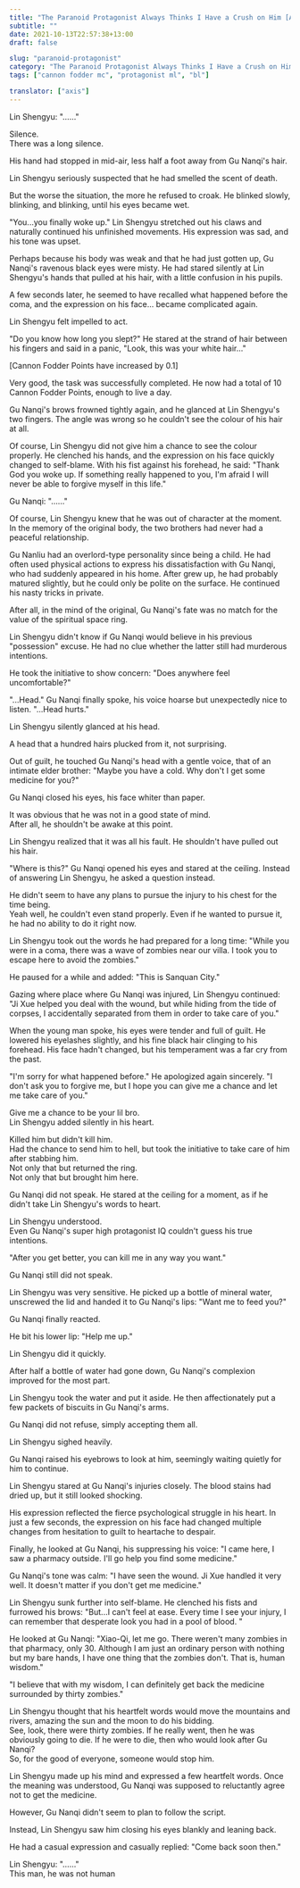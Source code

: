 ```yaml
---
title: "The Paranoid Protagonist Always Thinks I Have a Crush on Him [Apocalypse] - Chapter 004"
subtitle: ""
date: 2021-10-13T22:57:38+13:00
draft: false

slug: "paranoid-protagonist"
category: "The Paranoid Protagonist Always Thinks I Have a Crush on Him [Apocalypse]"
tags: ["cannon fodder mc", "protagonist ml", "bl"]

translator: ["axis"]
---
```


Lin Shengyu: "……"<!--more-->

Silence.  
There was a long silence.

His hand had stopped in mid-air, less half a foot away from Gu Nanqi's hair.

Lin Shengyu seriously suspected that he had smelled the scent of death.

But the worse the situation, the more he refused to croak. He blinked slowly, blinking, and blinking, until his eyes became wet.

"You...you finally woke up." Lin Shengyu stretched out his claws and naturally continued his unfinished movements. His expression was sad, and his tone was upset.

Perhaps because his body was weak and that he had just gotten up, Gu Nanqi's ravenous black eyes were misty. He had stared silently at Lin Shengyu's hands that pulled at his hair, with a little confusion in his pupils.

A few seconds later, he seemed to have recalled what happened before the coma, and the expression on his face... became complicated again.

Lin Shengyu felt impelled to act.

"Do you know how long you slept?" He stared at the strand of hair between his fingers and said in a panic, "Look, this was your white hair..."

[Cannon Fodder Points have increased by 0.1]

Very good, the task was successfully completed. He now had a total of 10 Cannon Fodder Points, enough to live a day.

Gu Nanqi's brows frowned tightly again, and he glanced at Lin Shengyu's two fingers. The angle was wrong so he couldn't see the colour of his hair at all.

Of course, Lin Shengyu did not give him a chance to see the colour properly. He clenched his hands, and the expression on his face quickly changed to self-blame. With his fist against his forehead, he said: "Thank God you woke up. If something really happened to you, I'm afraid I will never be able to forgive myself in this life."

Gu Nanqi: "……"

Of course, Lin Shengyu knew that he was out of character at the moment.  
In the memory of the original body, the two brothers had never had a peaceful relationship.

Gu Nanliu had an overlord-type personality since being a child. He had often used physical actions to express his dissatisfaction with Gu Nanqi, who had suddenly appeared in his home.
After grew up, he had probably matured slightly, but he could only be polite on the surface. He continued his nasty tricks in private.

After all, in the mind of the original, Gu Nanqi's fate was no match for the value of the spiritual space ring.

Lin Shengyu didn't know if Gu Nanqi would believe in his previous "possession" excuse. He had no clue whether the latter still had murderous intentions.

He took the initiative to show concern: "Does anywhere feel uncomfortable?"

"...Head." Gu Nanqi finally spoke, his voice hoarse but unexpectedly nice to listen. "...Head hurts."

Lin Shengyu silently glanced at his head.

A head that a hundred hairs plucked from it, not surprising.

Out of guilt, he touched Gu Nanqi's head with a gentle voice, that of an intimate elder brother: "Maybe you have a cold. Why don't I get some medicine for you?"

Gu Nanqi closed his eyes, his face whiter than paper.

It was obvious that he was not in a good state of mind.  
After all, he shouldn't be awake at this point.

Lin Shengyu realized that it was all his fault. He shouldn't have pulled out his hair.

"Where is this?" Gu Nanqi opened his eyes and stared at the ceiling. Instead of answering Lin Shengyu, he asked a question instead.

He didn't seem to have any plans to pursue the injury to his chest for the time being.  
Yeah well, he couldn't even stand properly. Even if he wanted to pursue it, he had no ability to do it right now.

Lin Shengyu took out the words he had prepared for a long time: "While you were in a coma, there was a wave of zombies near our villa. I took you to escape here to avoid the zombies."

He paused for a while and added: "This is Sanquan City."

Gazing where place where Gu Nanqi was injured, Lin Shengyu continued: "Ji Xue helped you deal with the wound, but while hiding from the tide of corpses, I accidentally separated from them in order to take care of you."

When the young man spoke, his eyes were tender and full of guilt. He lowered his eyelashes slightly, and his fine black hair clinging to his forehead. His face hadn't changed, but his temperament was a far cry from the past.

"I'm sorry for what happened before." He apologized again sincerely. "I don't ask you to forgive me, but I hope you can give me a chance and let me take care of you."

Give me a chance to be your lil bro.  
Lin Shengyu added silently in his heart.

Killed him but didn't kill him.  
Had the chance to send him to hell, but took the initiative to take care of him after stabbing him.  
Not only that but returned the ring.  
Not only that but brought him here.

Gu Nanqi did not speak. He stared at the ceiling for a moment, as if he didn't take Lin Shengyu's words to heart.

Lin Shengyu understood.  
Even Gu Nanqi's super high protagonist IQ couldn't guess his true intentions.

"After you get better, you can kill me in any way you want."

Gu Nanqi still did not speak.

Lin Shengyu was very sensitive. He picked up a bottle of mineral water, unscrewed the lid and handed it to Gu Nanqi's lips: "Want me to feed you?"

Gu Nanqi finally reacted.

He bit his lower lip: "Help me up."

Lin Shengyu did it quickly.

After half a bottle of water had gone down, Gu Nanqi's complexion improved for the most part.

Lin Shengyu took the water and put it aside. He then affectionately put a few packets of biscuits in Gu Nanqi's arms.

Gu Nanqi did not refuse, simply accepting them all.

Lin Shengyu sighed heavily.

Gu Nanqi raised his eyebrows to look at him, seemingly waiting quietly for him to continue.

Lin Shengyu stared at Gu Nanqi's injuries closely. The blood stains had dried up, but it still looked shocking.

His expression reflected the fierce psychological struggle in his heart. In just a few seconds, the expression on his face had changed multiple changes from hesitation to guilt to heartache to despair.

Finally, he looked at Gu Nanqi, his suppressing his voice: "I came here, I saw a pharmacy outside. I'll go help you find some medicine."

Gu Nanqi's tone was calm: "I have seen the wound. Ji Xue handled it very well. It doesn't matter if you don't get me medicine."

Lin Shengyu sunk further into self-blame. He clenched his fists and furrowed his brows: "But...I can't feel at ease. Every time I see your injury, I can remember that desperate look you had in a pool of blood. "

He looked at Gu Nanqi: "Xiao-Qi, let me go. There weren't many zombies in that pharmacy, only 30. Although I am just an ordinary person with nothing but my bare hands, I have one thing that the zombies don't. That is, human wisdom."

"I believe that with my wisdom, I can definitely get back the medicine surrounded by thirty zombies."

Lin Shengyu thought that his heartfelt words would move the mountains and rivers, amazing the sun and the moon to do his bidding.  
See, look, there were thirty zombies. If he really went, then he was obviously going to die. If he were to die, then who would look after Gu Nanqi?  
So, for the good of everyone, someone would stop him.

Lin Shengyu made up his mind and expressed a few heartfelt words. Once the meaning was understood, Gu Nanqi was supposed to reluctantly agree not to get the medicine.

However, Gu Nanqi didn't seem to plan to follow the script.

Instead, Lin Shengyu saw him closing his eyes blankly and leaning back.

He had a casual expression and casually replied: "Come back soon then."

Lin Shengyu: "……"  
This man, he was not human